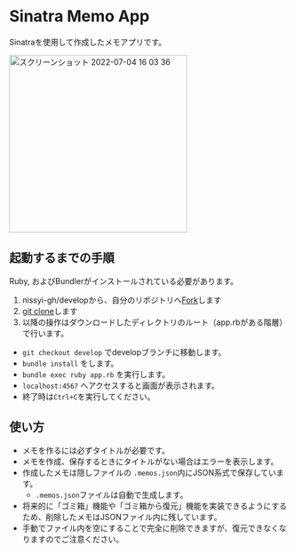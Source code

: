 # Sinatra Memo App
Sinatraを使用して作成したメモアプリです。
<br>

<img width="320" alt="スクリーンショット 2022-07-04 16 03 36" src="https://user-images.githubusercontent.com/81596063/177102542-9b985633-fb41-4c43-baf7-de65b1645df5.png">

## 起動するまでの手順
Ruby, およびBundlerがインストールされている必要があります。

1. nissyi-gh/developから、自分のリポジトリへ[Fork](https://docs.github.com/ja/get-started/quickstart/fork-a-repo#forking-a-repository)します
2. [git clone](https://docs.github.com/ja/get-started/quickstart/fork-a-repo#cloning-your-forked-repository)します
3. 以降の操作はダウンロードしたディレクトリのルート（app.rbがある階層）で行います。
  - `git checkout develop` でdevelopブランチに移動します。
  - `bundle install` をします。
  - `bundle exec ruby app.rb` を実行します。
  - `localhost:4567` へアクセスすると画面が表示されます。
  - 終了時は`Ctrl+C`を実行してください。

## 使い方

- メモを作るには必ずタイトルが必要です。
- メモを作成、保存するときにタイトルがない場合はエラーを表示します。
- 作成したメモは隠しファイルの `.memos.json`内にJSON系式で保存しています。
  - `.memos.json`ファイルは自動で生成します。
- 将来的に「ゴミ箱」機能や「ゴミ箱から復元」機能を実装できるようにするため、削除したメモはJSONファイル内に残しています。
- 手動でファイル内を空にすることで完全に削除できますが、復元できなくなりますのでご注意ください。
